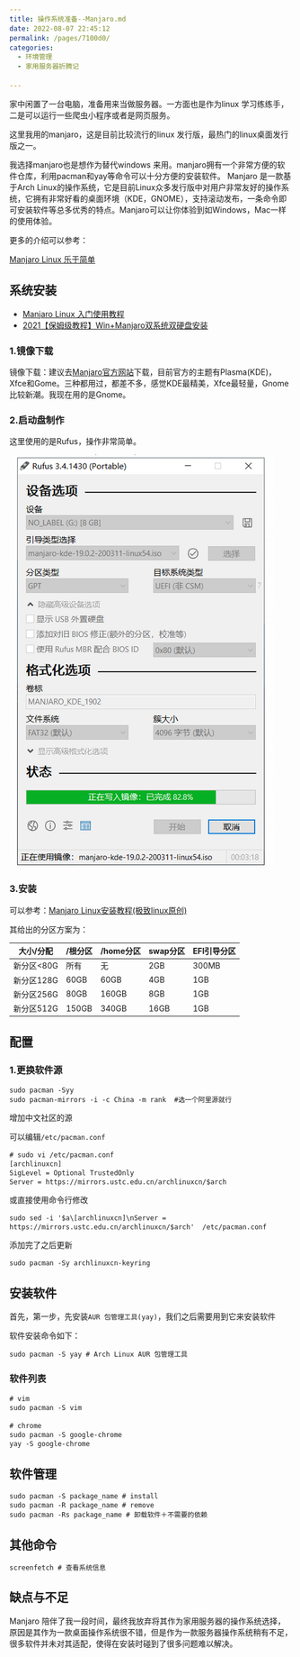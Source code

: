 ```yaml
---
title: 操作系统准备--Manjaro.md
date: 2022-08-07 22:45:12
permalink: /pages/7100d0/
categories: 
  - 环境管理
  - 家用服务器折腾记

---
```


家中闲置了一台电脑，准备用来当做服务器。一方面也是作为linux 学习练练手，二是可以运行一些爬虫小程序或者是网页服务。

这里我用的manjaro，这是目前比较流行的linux 发行版，最热门的linux桌面发行版之一。

我选择manjaro也是想作为替代windows 来用。manjaro拥有一个非常方便的软件仓库，利用pacman和yay等命令可以十分方便的安装软件。
Manjaro 是一款基于Arch Linux的操作系统，它是目前Linux众多发行版中对用户非常友好的操作系统，它拥有非常好看的桌面环境（KDE，GNOME），支持滚动发布，一条命令即可安装软件等总多优秀的特点。Manjaro可以让你体验到如Windows，Mac一样的使用体验。

更多的介绍可以参考：

[Manjaro Linux 乐于简单](https://manjaro.org.cn/)

<!--more-->
<!-- truncate -->

## 系统安装

- [Manjaro Linux 入门使用教程](https://segmentfault.com/a/1190000041023208)
- [2021【保姆级教程】Win+Manjaro双系统双硬盘安装](https://zhuanlan.zhihu.com/p/376787855)

### 1.镜像下载

镜像下载：建议去[Manjaro官方网站](https://www.manjaro.org/download/)下载，目前官方的主题有Plasma(KDE)，Xfce和Gome。三种都用过，都差不多，感觉KDE最精美，Xfce最轻量，Gnome比较新潮。我现在用的是Gnome。

### 2.启动盘制作

这里使用的是Rufus，操作非常简单。

![file](./assets/img/1460000041023211.png)

### 3.安装

可以参考：[Manjaro Linux安装教程(极致linux原创)](https://linuxacme.cn/99)

其给出的分区方案为：

| 大小/分配  | /根分区 | /home分区 | swap分区 | EFI引导分区 |
| ---------- | ------- | --------- | -------- | ----------- |
| 新分区<80G | 所有    | 无        | 2GB      | 300MB       |
| 新分区128G | 60GB    | 60GB      | 4GB      | 1GB         |
| 新分区256G | 80GB    | 160GB     | 8GB      | 1GB         |
| 新分区512G | 150GB   | 340GB     | 16GB     | 1GB         |

## 配置

### 1.更换软件源

```
sudo pacman -Syy
sudo pacman-mirrors -i -c China -m rank  #选一个阿里源就行
```

增加中文社区的源

可以编辑`/etc/pacman.conf`

```
# sudo vi /etc/pacman.conf
[archlinuxcn]
SigLevel = Optional TrustedOnly
Server = https://mirrors.ustc.edu.cn/archlinuxcn/$arch
```

或直接使用命令行修改

```
sudo sed -i '$a\[archlinuxcn]\nServer = https://mirrors.ustc.edu.cn/archlinuxcn/$arch'  /etc/pacman.conf
```

添加完了之后更新

```
sudo pacman -Sy archlinuxcn-keyring
```

## 安装软件

首先，第一步，先安装`AUR 包管理工具(yay)`，我们之后需要用到它来安装软件

软件安装命令如下：

```
sudo pacman -S yay # Arch Linux AUR 包管理工具
```

### 软件列表

```
# vim
sudo pacman -S vim

# chrome
sudo pacman -S google-chrome
yay -S google-chrome
```

## 软件管理

```
sudo pacman -S package_name # install
sudo pacman -R package_name # remove
sudo pacman -Rs package_name # 卸载软件＋不需要的依赖
```

## 其他命令

```
screenfetch # 查看系统信息
```

## 缺点与不足

Manjaro 陪伴了我一段时间，最终我放弃将其作为家用服务器的操作系统选择，原因是其作为一款桌面操作系统很不错，但是作为一款服务器操作系统稍有不足，很多软件并未对其适配，使得在安装时碰到了很多问题难以解决。
